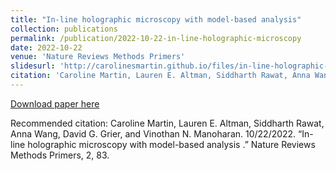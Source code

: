 ```yaml
---
title: "In-line holographic microscopy with model-based analysis"
collection: publications
permalink: /publication/2022-10-22-in-line-holographic-microscopy
date: 2022-10-22
venue: 'Nature Reviews Methods Primers'
slidesurl: 'http://carolinesmartin.github.io/files/in-line-holographic-microscopy.pdf'
citation: 'Caroline Martin, Lauren E. Altman, Siddharth Rawat, Anna Wang, David G. Grier, and Vinothan N. Manoharan. 10/22/2022. “In-line holographic microscopy with model-based analysis .” Nature Reviews Methods Primers, 2, 83.'
---
```

[Download paper here](http://carolinesmartin.github.io/files/in-line-holographic-microscopy.pdf)

Recommended citation: Caroline Martin, Lauren E. Altman, Siddharth Rawat, Anna Wang, David G. Grier, and Vinothan N. Manoharan. 10/22/2022. “In-line holographic microscopy with model-based analysis .” Nature Reviews Methods Primers, 2, 83.